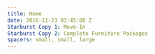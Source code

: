 ```yaml
---
title: Home
date: 2016-11-23 03:45:00 Z
Starburst Copy 1: Move-In
Starburst Copy 2: Complete Furniture Packages
spacers: small, small, large
---
```


